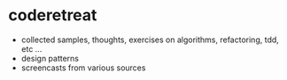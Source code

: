 # coderetreat
- collected samples, thoughts, exercises on algorithms, refactoring, tdd, etc ...
- design patterns
- screencasts from various sources
